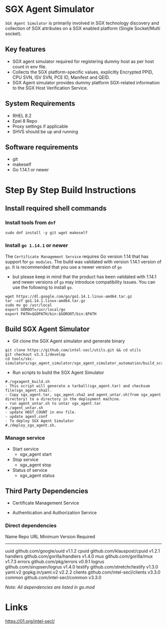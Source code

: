 SGX Agent Simulator
===================

`SGX Agent Simulator` is primarily involved in SGX technology discovery and
collection of SGX attributes on a SGX enabled platform (Single
Socket/Multi socket).

Key features
------------

-   SGX agent simulator required for registering dummy host as per
    host count in env file.
-   Collects the SGX platform-specific values, explicitly Encrypted
    PPID, CPU SVN, ISV SVN, PCE ID, Manifest and QEID.
-   SGX Agent simulator provides dummy platform SGX-related information 
    to the SGX Host Verification Service.

System Requirements
-------------------

-   RHEL 8.2
-   Epel 8 Repo
-   Proxy settings if applicable
-   SHVS should be up and running

Software requirements
---------------------

-   git
-   makeself
-   Go 1.14.1 or newer

Step By Step Build Instructions
===============================

Install required shell commands
-------------------------------

### Install tools from `dnf`

``` {.shell}
sudo dnf install -y git wget makeself
```

### Install `go 1.14.1` or newer

The `Certificate Management Service` requires Go version 1.14 that has
support for `go modules`. The build was validated with version 1.14.1
version of `go`. It is recommended that you use a newer version of `go`
- but please keep in mind that the product has been validated with
1.14.1 and newer versions of `go` may introduce compatibility issues.
You can use the following to install `go`.

``` {.shell}
wget https://dl.google.com/go/go1.14.1.linux-amd64.tar.gz
tar -xzf go1.14.1.linux-amd64.tar.gz
sudo mv go /usr/local
export GOROOT=/usr/local/go
export PATH=$GOPATH/bin:$GOROOT/bin:$PATH
```

Build SGX Agent Simulator
-------------------------

-   Git clone the SGX Agent simulator and generate binary

``` {.shell}
git clone https://github.com/intel-secl/utils.git && cd utils
git checkout v3.3.1/develop
cd tools/skc-simulators/sgx_agent_simulator/sgx_agent_simulator_automation/build_scripts/
```
-   Run scripts to build the SGX Agent Simulator

``` {.shell}
#./sgxagent_build.sh
- This script will generate a tarball(sgx_agent.tar) and checksum file(sgx_agent.sha2).
- Copy sgx_agent.tar, sgx_agent.sha2 and agent_untar.sh(from sgx_agent directory) to a directory in the deployment machine.
- run agent_untar.sh to untar sgx_agent.tar
#./agent_untar.sh
- update HOST_COUNT in env file.
- update agent.conf
- To deploy SGX Agent Simulator
#./deploy_sgx_agent.sh.
```

### Manage service

-   Start service
    -   sgx\_agent start
-   Stop service
    -   sgx\_agent stop
-   Status of service
    -   sgx\_agent status

## Third Party Dependencies

- Certificate Management Service

- Authentication and Authorization Service

### Direct dependencies

  Name       Repo URL                            Minimum Version Required
  ---------- ----------------------------- ------------------------------------
  uuid       github.com/google/uuid                       v1.1.2
  cpuid      github.com/klauspost/cpuid                   v1.2.1
  handlers   github.com/gorilla/handlers                  v1.4.0
  mux        github.com/gorilla/mux                       v1.7.3
  errors     github.com/pkg/errors                        v0.9.1
  logrus     github.com/sirupsen/logrus                   v1.4.0
  testify    github.com/stretchr/testify                  v1.3.0
  yaml.v2    gopkg.in/yaml.v2                             v2.2.2
  clients    github.com/intel-secl/clients                v3.3.0
  common     github.com/intel-secl/common         	  v3.3.0


*Note: All dependencies are listed in go.mod*

Links
=====

<https://01.org/intel-secl/>
